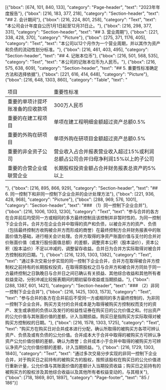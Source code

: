 [{"bbox": [674, 101, 840, 133], "category": "Page-header", "text": "2023年年度报告"}, {"bbox": [216, 183, 377, 218], "category": "Section-header", "text": "## 2. 会计期间"}, {"bbox": [216, 224, 801, 258], "category": "Text", "text": "本公司会计年度自公历1月1日起至12月31日止。"}, {"bbox": [216, 298, 377, 331], "category": "Section-header", "text": "## 3. 营业周期"}, {"bbox": [221, 338, 428, 370], "category": "Picture"}, {"bbox": [275, 371, 1176, 405], "category": "Text", "text": "本公司以12个月作为一个营业周期，并以其作为资产和负债的流动性划分标准。"}, {"bbox": [216, 461, 403, 495], "category": "Section-header", "text": "## 4. 记账本位币"}, {"bbox": [216, 501, 568, 535], "category": "Text", "text": "本公司的记账本位币为人民币。"}, {"bbox": [216, 575, 638, 609], "category": "Section-header", "text": "## 5. 重要性标准确定方法和选择依据"}, {"bbox": [221, 616, 414, 648], "category": "Picture"}, {"bbox": [216, 648, 1303, 860], "category": "Table", "text": "<table><thead><tr><td>项目</td><td>重要性标准</td></tr></thead><tbody><tr><td>重要的单项计提坏账准备的应收款项</td><td>300万人民币</td></tr><tr><td>重要的在建工程项目</td><td>单项在建工程明细金额超过资产总额0.5%</td></tr><tr><td>重要的外购在研项目</td><td>单项外购在研项目金额超过资产总额0.5%</td></tr><tr><td>重要的非全资子公司</td><td>营业收入占合并报表营业收入超过15%或利润总额占公司合并归母净利润15%以上的子公司</td></tr><tr><td>重要的合营企业或联营企业</td><td>长期股权投资金额占合并财务报表总资产的5%以上</td></tr></tbody></table>"}, {"bbox": [216, 895, 866, 929], "category": "Section-header", "text": "## 6. 同一控制下和非同一控制下企业合并的会计处理方法"}, {"bbox": [221, 936, 428, 968], "category": "Picture"}, {"bbox": [288, 969, 576, 1001], "category": "Section-header", "text": "### （1）同一控制下企业合并"}, {"bbox": [216, 1006, 1303, 1230], "category": "Text", "text": "参与合并的各方在合并前后均受同一方或相同的多方最终控制且该控制并非暂时性的，为同一控制下企业合并。合并方在企业合并中取得的资产和负债，以被合并方的资产、负债（包括最终控制方收购被合并方而形成的商誉）在最终控制方合并财务报表中的账面价值为基础，进行相关会计处理。合并方取得的净资产账面价值与支付的合并对价账面价值（或发行股份面值总额）的差额，调整资本公积（股本溢价），资本公积（股本溢价）不足以冲减的，调整留存收益。合并日为合并方实际取得对被合并方控制权的日期。"}, {"bbox": [216, 1235, 1303, 1382], "category": "Text", "text": "通过多次交易分步实现的同一控制下企业合并，合并方在取得被合并方控制权之前持有的长期股权投资，在取得原股权之日与合并方和被合并方同处于同一方最终控制之日孰晚日与合并日之间已确认有关损益、其他综合收益和其他所有者权益变动，分别冲减比较报表期间的期初留存收益或当期损益。"}, {"bbox": [288, 1387, 601, 1421], "category": "Section-header", "text": "### （2）非同一控制下企业合并"}, {"bbox": [216, 1425, 1303, 1573], "category": "Text", "text": "参与合并的各方在合并前后不受同一方或相同的多方最终控制的，为非同一控制下企业合并。购买方支付的合并成本是为取得被购买方控制权而支付的资产、发生或承担的负债以及发行的权益性证券在购买日的公允价值之和。付出资产的公允价值与其账面价值的差额，计入当期损益。购买日是指购买方实际取得对被购买方控制权的日期。"}, {"bbox": [216, 1578, 1303, 1725], "category": "Text", "text": "购买方在购买日对合并成本进行分配，确认所取得的被购买方各项可辨认资产、负债及或有负债的公允价值。合并成本大于合并中取得的被购买方可辨认净资产公允价值份额的差额，确认为商誉；合并成本小于合并中取得的被购买方可辨认净资产公允价值份额的差额，计入当期损益。"}, {"bbox": [216, 1729, 1303, 1840], "category": "Text", "text": "通过多次交易分步实现的非同一控制下企业合并，对于购买日之前持有的被购买方的股权，按照该股权在购买日的公允价值进行重新计量，公允价值与其账面价值的差额计入当期投资收益；购买日之前持有的被购买方的股权涉及其他综合收益以及其他所有者权益变动的，与其相关"}, {"bbox": [718, 1869, 801, 1897], "category": "Page-footer", "text": "85 / 186"}]